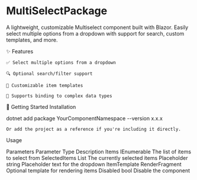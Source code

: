 # MultiSelectPackage

A lightweight, customizable Multiselect component built with Blazor. Easily select multiple options from a dropdown with support for search, custom templates, and more.

✨ Features

    ✅ Select multiple options from a dropdown

    🔍 Optional search/filter support

    🎨 Customizable item templates

    🧩 Supports binding to complex data types


🚀 Getting Started
Installation

dotnet add package YourComponentNamespace --version x.x.x

    Or add the project as a reference if you're including it directly.

Usage

<MultiSelect TValue="string"
             Items="@myItems"
             SelectedItems="@selectedItems"
             Placeholder="Select options..." />

Parameters
Parameter	Type	Description
Items	IEnumerable<T>	The list of items to select from
SelectedItems	List<T>	The currently selected items
Placeholder	string	Placeholder text for the dropdown
ItemTemplate	RenderFragment<T>	Optional template for rendering items
Disabled	bool	Disable the component